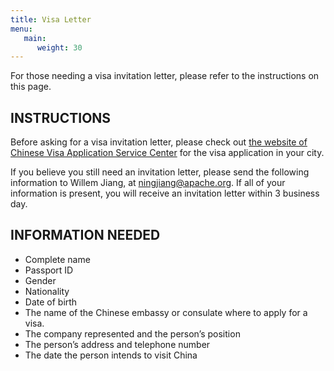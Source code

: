 ```yaml
---
title: Visa Letter
menu:
   main:
      weight: 30
---
```


For those needing a visa invitation letter, please refer to the instructions on this page.

## INSTRUCTIONS

Before asking for a visa invitation letter, please check out [the website of Chinese Visa Application Service Center](https://www.visaforchina.cn/globle/) for the visa application in your city.

If you believe you still need an invitation letter, please send the following information to Willem Jiang, at <ningjiang@apache.org>. If all of your information is present, you will receive an invitation letter within 3 business day.

## INFORMATION NEEDED

* Complete name
* Passport ID
* Gender
* Nationality
* Date of birth
* The name of the Chinese embassy or consulate where to apply for a visa.
* The company represented and the person’s position
* The person’s address and telephone number
* The date the person intends to visit China
